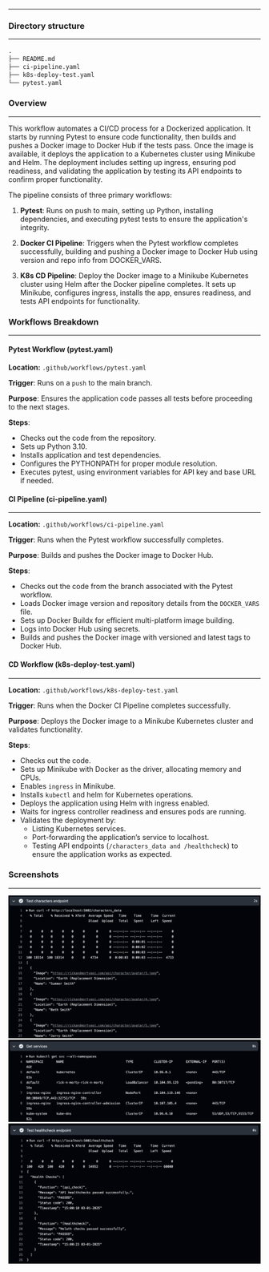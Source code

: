 ----
### Directory structure
---
```
.
├── README.md
├── ci-pipeline.yaml
├── k8s-deploy-test.yaml
└── pytest.yaml
```

### Overview
---
This workflow automates a CI/CD process for a Dockerized application. It starts by running Pytest to ensure code functionality, then builds and pushes a Docker image to Docker Hub if the tests pass. Once the image is available, it deploys the application to a Kubernetes cluster using Minikube and Helm. The deployment includes setting up ingress, ensuring pod readiness, and validating the application by testing its API endpoints to confirm proper functionality.

The pipeline consists of three primary workflows:

1. **Pytest**: Runs on push to main, setting up Python, installing dependencies, and executing pytest tests to ensure the application's integrity.

2. **Docker CI Pipeline**: Triggers when the Pytest workflow completes successfully, building and pushing a Docker image to Docker Hub using version and repo info from DOCKER_VARS.

3. **K8s CD Pipeline**: Deploy the Docker image to a Minikube Kubernetes cluster using Helm after the Docker pipeline completes. It sets up Minikube, configures ingress, installs the app, ensures readiness, and tests API endpoints for functionality.

### Workflows Breakdown
---
#### Pytest Workflow (pytest.yaml)

**Location:** `.github/workflows/pytest.yaml`

**Trigger**: Runs on a `push` to the main branch.

**Purpose**: Ensures the application code passes all tests before proceeding to the next stages.

**Steps**:
- Checks out the code from the repository.
- Sets up Python 3.10.
- Installs application and test dependencies.
- Configures the PYTHONPATH for proper module resolution.
- Executes pytest, using environment variables for API key and base URL if needed.

#### CI Pipeline (ci-pipeline.yaml)
---

**Location:** `.github/workflows/ci-pipeline.yaml`

**Trigger**: Runs when the Pytest workflow successfully completes.

**Purpose**: Builds and pushes the Docker image to Docker Hub.

**Steps**:
- Checks out the code from the branch associated with the Pytest workflow.
- Loads Docker image version and repository details from the `DOCKER_VARS` file.
- Sets up Docker Buildx for efficient multi-platform image building.
- Logs into Docker Hub using secrets.
- Builds and pushes the Docker image with versioned and latest tags to Docker Hub.

#### CD Workflow (k8s-deploy-test.yaml)
---

**Location:** `.github/workflows/k8s-deploy-test.yaml`

**Trigger**: Runs when the Docker CI Pipeline completes successfully.

**Purpose**: Deploys the Docker image to a Minikube Kubernetes cluster and validates functionality.

**Steps**:
- Checks out the code.
- Sets up Minikube with Docker as the driver, allocating memory and CPUs.
- Enables `ingress` in Minikube.
- Installs `kubectl` and helm for Kubernetes operations.
- Deploys the application using Helm with ingress enabled.
- Waits for ingress controller readiness and ensures pods are running.
- Validates the deployment by:
	- Listing Kubernetes services.
	- Port-forwarding the application’s service to localhost.
	- Testing API endpoints (`/characters_data and /healthcheck`) to ensure the application works as expected.

### Screenshots
---

![Alt desc](https://github.com/ThePinkPanther96/r-m-api-k8s-pipline/blob/main/Templates/application_output_workflow.png)
![Alt desc](https://github.com/ThePinkPanther96/r-m-api-k8s-pipline/blob/main/Templates/k8s_services.png)
![Alt desc](https://github.com/ThePinkPanther96/r-m-api-k8s-pipline/blob/main/Templates/healthchecks_workflow.png)
